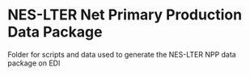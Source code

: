 # NES-LTER Net Primary Production Data Package
Folder for scripts and data used to generate the NES-LTER NPP data package on EDI
